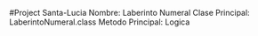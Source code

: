 #Project Santa-Lucia
Nombre: Laberinto Numeral
Clase Principal: LaberintoNumeral.class
Metodo Principal: Logica
